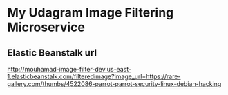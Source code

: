 # My Udagram Image Filtering Microservice
## Elastic Beanstalk url
http://mouhamad-image-filter-dev.us-east-1.elasticbeanstalk.com/filteredimage?image_url=https://rare-gallery.com/thumbs/4522086-parrot-parrot-security-linux-debian-hacking
